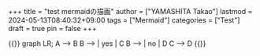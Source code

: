 +++
title = "test mermaidの描画"
author = ["YAMASHITA Takao"]
lastmod = 2024-05-13T08:40:32+09:00
tags = ["Mermaid"]
categories = ["Test"]
draft = true
pin = false
+++

{{<mermaid>}}
graph LR;
  A --> B
  B --> | yes | C
  B --> | no  | D
  C --> D
{{</mermaid>}}
